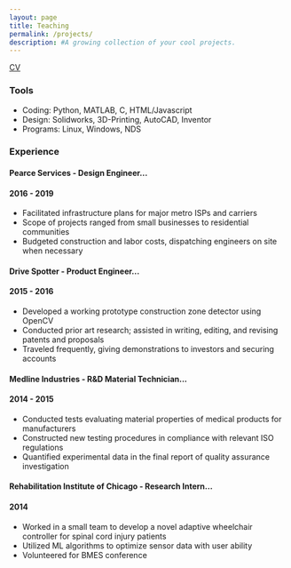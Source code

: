 ```yaml
---
layout: page
title: Teaching
permalink: /projects/
description: #A growing collection of your cool projects.
---
```


<p>
  <a href=""></a><div class=""></div>
  <a href="/assets/pdf/CVtemplate.pdf"><div class="color-button">CV</div></a>
</p>

### Tools

* Coding: Python, MATLAB, C, HTML/Javascript
* Design: Solidworks, 3D-Printing, AutoCAD, Inventor
* Programs: Linux, Windows, NDS

### Experience

#### Pearce Services - Design Engineer...
#### <su>2016 - 2019</su>

* Facilitated infrastructure plans for major metro ISPs and carriers<br>
* Scope of projects ranged from small businesses to residential communities<br>
* Budgeted construction and labor costs, dispatching engineers on site when necessary

#### Drive Spotter - Product Engineer...
#### <su>2015 - 2016</su>

* Developed a working prototype construction zone detector using OpenCV<br>
* Conducted prior art research; assisted in writing, editing, and revising patents and proposals<br>
* Traveled frequently, giving demonstrations to investors and securing accounts

#### Medline Industries - R&D Material Technician...
#### <su>2014 - 2015</su>

* Conducted tests evaluating material properties of medical products for manufacturers<br>
* Constructed new testing procedures in compliance with relevant ISO regulations<br>
* Quantified experimental data in the final report of quality assurance investigation

#### Rehabilitation Institute of Chicago - Research Intern...
#### <su>2014</su>

* Worked in a small team to develop a novel adaptive wheelchair controller for spinal cord injury patients<br>
* Utilized ML algorithms to optimize sensor data with user ability<br>
* Volunteered for BMES conference
